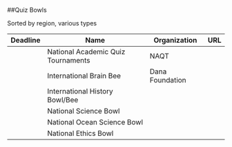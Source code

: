 ##Quiz Bowls

Sorted by region, various types

|Deadline | Name                                            | Organization | URL                                   
|---------|-------------------------------------------------|-----------| --------
|         |National Academic Quiz Tournaments | NAQT| |
|         |International Brain Bee | Dana Foundation | 
|         |International History Bowl/Bee 
|         |National Science Bowl 
|         |National Ocean Science Bowl
|         |National Ethics Bowl
